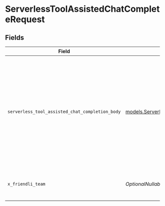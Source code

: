 # ServerlessToolAssistedChatCompleteRequest


## Fields

| Field                                                                                                                                                  | Type                                                                                                                                                   | Required                                                                                                                                               | Description                                                                                                                                            | Example                                                                                                                                                |
| ------------------------------------------------------------------------------------------------------------------------------------------------------ | ------------------------------------------------------------------------------------------------------------------------------------------------------ | ------------------------------------------------------------------------------------------------------------------------------------------------------ | ------------------------------------------------------------------------------------------------------------------------------------------------------ | ------------------------------------------------------------------------------------------------------------------------------------------------------ |
| `serverless_tool_assisted_chat_completion_body`                                                                                                        | [models.ServerlessToolAssistedChatCompletionBody](../models/serverlesstoolassistedchatcompletionbody.md)                                               | :heavy_check_mark:                                                                                                                                     | N/A                                                                                                                                                    | {<br/>"messages": [<br/>{<br/>"content": "What is 3 + 6?",<br/>"role": "user"<br/>}<br/>],<br/>"model": "meta-llama-3.1-8b-instruct",<br/>"tools": [<br/>{<br/>"type": "math:calculator"<br/>}<br/>]<br/>} |
| `x_friendli_team`                                                                                                                                      | *OptionalNullable[str]*                                                                                                                                | :heavy_minus_sign:                                                                                                                                     | ID of team to run requests as (optional parameter).                                                                                                    |                                                                                                                                                        |